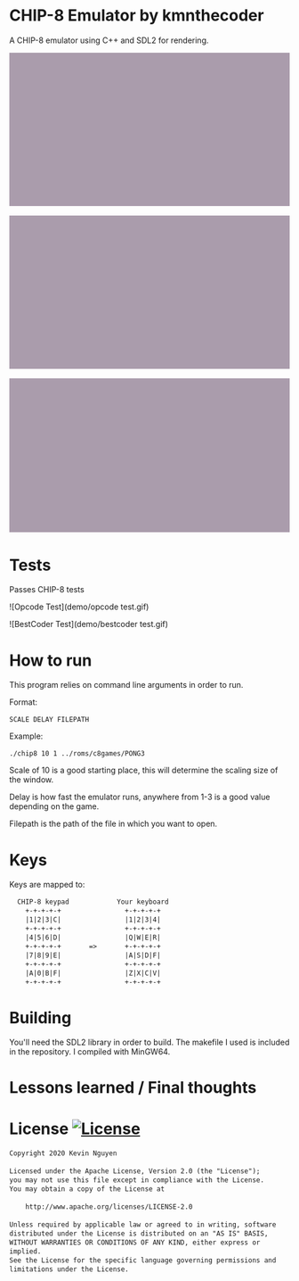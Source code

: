 # CHIP-8 Emulator by kmnthecoder
A CHIP-8 emulator using C++ and SDL2 for rendering.

![PONG2](demo/PONG2.gif)

![Space Invaders](demo/invaders.gif)

![Tetris](demo/tetris.gif)

# Tests

Passes CHIP-8 tests

![Opcode Test](demo/opcode test.gif)

![BestCoder Test](demo/bestcoder test.gif)

# How to run
This program relies on command line arguments in order to run.

Format: 
    
    SCALE DELAY FILEPATH
    
Example:

    ./chip8 10 1 ../roms/c8games/PONG3

Scale of 10 is a good starting place, this will determine the scaling size of the window.

Delay is how fast the emulator runs, anywhere from 1-3 is a good value depending on the game.

Filepath is the path of the file in which you want to open.

# Keys
Keys are mapped to:

      CHIP-8 keypad            Your keyboard
        +-+-+-+-+                +-+-+-+-+
        |1|2|3|C|                |1|2|3|4|
        +-+-+-+-+                +-+-+-+-+
        |4|5|6|D|                |Q|W|E|R|
        +-+-+-+-+       =>       +-+-+-+-+
        |7|8|9|E|                |A|S|D|F|
        +-+-+-+-+                +-+-+-+-+
        |A|0|B|F|                |Z|X|C|V|
        +-+-+-+-+                +-+-+-+-+

# Building
You'll need the SDL2 library in order to build. The makefile I used is included in the repository. I compiled with MinGW64.

# Lessons learned / Final thoughts

# License [![License](https://img.shields.io/badge/License-Apache%202.0-blue.svg)](https://opensource.org/licenses/Apache-2.0)

    Copyright 2020 Kevin Nguyen

    Licensed under the Apache License, Version 2.0 (the "License");
    you may not use this file except in compliance with the License.
    You may obtain a copy of the License at

        http://www.apache.org/licenses/LICENSE-2.0

    Unless required by applicable law or agreed to in writing, software
    distributed under the License is distributed on an "AS IS" BASIS,
    WITHOUT WARRANTIES OR CONDITIONS OF ANY KIND, either express or implied.
    See the License for the specific language governing permissions and
    limitations under the License.

